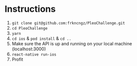 # Instructions
1. `git clone git@github.com:frkncngz/PleoChallenge.git`
2. `cd PleoChallenge`
3. `yarn`
4. `cd ios` & `pod install` & `cd ..`
5. Make sure the API is up and running on your local machine (localhost:3000)
6. `react-native run-ios`
7. Profit
